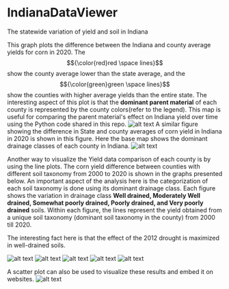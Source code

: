 # IndianaDataViewer
The statewide variation of yield and soil in Indiana

This graph plots the difference between the Indiana and county average yields for corn in 2020. The $${\color{red}red \space lines}$$ show the county average lower than the state average, and the $${\color{green}green \space lines}$$ show the counties with higher average yields than the entire state. The interesting aspect of this plot is that the **dominant parent material** of each county is represented by the county colors(refer to the legend). This map is useful for comparing the parent material's effect on Indiana yield over time using the Python code shared in this repo.
![alt text](plots/indianaCountywise_PMKYield2020_barplot.png)
A similar figure showing the difference in State and county averages of corn yield in Indiana in 2020 is shown in this figure. Here the base map shows the dominant drainage classes of each county in Indiana.
![alt text](plots/indianaCountywise_dclYield2020_barplot.png)



Another way to visualize the Yield data comparison of each county is by using the line plots. The corn yield difference between counties with different soil taxonomy from 2000 to 2020 is shown in the graphs presented below. An important aspect of the analysis here is the categorization of each soil taxonomy is done using its dominant drainage class. Each figure shows the variation in drainage class **Well drained, Moderately Well drained, Somewhat poorly drained, Poorly drained, and Very poorly drained** soils. Within each figure, the lines represent the yield obtained from a unique soil taxonomy (dominant soil taxonomy in the county) from 2000 till 2020. 

The interesting fact here is that the effect of the 2012 drought is maximized in well-drained soils.

![alt text](plots/Lineplot_indianaCountywise_dcl_yield2020_WD.png)
![alt text](plots/Lineplot_indianaCountywise_dcl_yield2020_MWD.png)
![alt text](plots/Lineplot_indianaCountywise_dcl_yield2020_SPD.png)
![alt text](plots/Lineplot_indianaCountywise_dcl_yield2020_VPD.png)
![alt text](plots/Lineplot_indianaCountywise_dcl_yield2020_PD.png)



A scatter plot can also be used to visualize these results and embed it on websites.
![alt text](plots/Scatterplot_indianaCountywise_dcl_yield2020.png)
